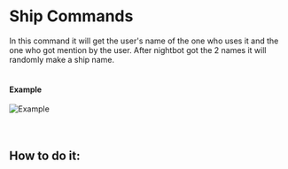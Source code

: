 # Ship Commands
In this command it will get the user's name of the one who uses it and the one who got mention by the user.
After nightbot got the 2 names it will randomly make a ship name.<br><br>

#### Example
![Example](https://imgur.com/a/eOrYBMx)
<br><br><br>

## How to do it:
